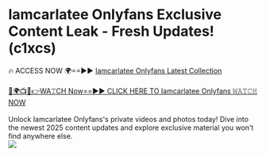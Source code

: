 # Iamcarlatee Onlyfans Exclusive Content Leak - Fresh Updates! (c1xcs)

🔥 ACCESS NOW 🌍==►► <a href="https://tinyurl.com/kvy9nzfs" rel="nofollow">Iamcarlatee Onlyfans Latest Collection</a>
<br><br>
[🔴🌍📺📱👉WA𝚃CH Now==►► CLICK HERE TO Iamcarlatee Onlyfans 𝚆𝙰𝚃𝙲𝙷 NOW](https://tinyurl.com/kvy9nzfs)
<br><br>
Unlock Iamcarlatee Onlyfans's private videos and photos today! Dive into the newest 2025 content updates and explore exclusive material you won’t find anywhere else.
<br>
<a href="https://tinyurl.com/kvy9nzfs" rel="nofollow" data-target="animated-image.originalLink"><img src="https://camo.githubusercontent.com/8a4f000d20f83aca3bf7ec5f350d767afa0574a8a352519fd8cfa583a6f93a33/68747470733a2f2f692e696d6775722e636f6d2f644a486b345a712e676966" data-canonical-src="https://i.imgur.com/dJHk4Zq.gif" style="max-width: 100%; display: inline-block;" data-target="animated-image.originalImage"></a>
<br>
